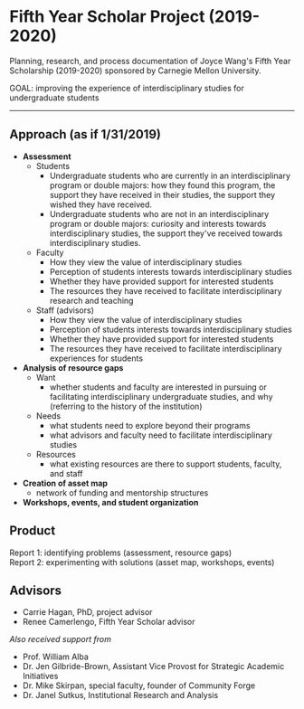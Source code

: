 # Fifth Year Scholar Project (2019-2020)
Planning, research, and process documentation of Joyce Wang's Fifth Year Scholarship (2019-2020) sponsored by Carnegie Mellon University.

GOAL: improving the experience of interdisciplinary studies for undergraduate students 

---

## Approach (as if 1/31/2019)

- **Assessment**
  - Students
    - Undergraduate students who are currently in an interdisciplinary program or double majors: how they found this program, the support they have received in their studies, the support they wished they have received.
    - Undergraduate students who are not in an interdisciplinary program or double majors: curiosity and interests towards interdisciplinary studies,  the support they've received towards interdisciplinary studies.
  - Faculty
    - How they view the value of interdisciplinary studies
    - Perception of students interests towards interdisciplinary studies
    - Whether they have provided support for interested students 
    - The resources they have received to facilitate interdisciplinary research and teaching
  - Staff (advisors)
    - How they view the value of interdisciplinary studies
    - Perception of students interests towards interdisciplinary studies
    - Whether they have provided support for interested students
    - The resources they have received to facilitate interdisciplinary experiences for students
- **Analysis of resource gaps**
  - Want
    - whether students and faculty are interested in pursuing or facilitating interdisciplinary undergraduate studies, and why (referring to the history of the institution)
  - Needs
    - what students need to explore beyond their programs
    - what advisors and faculty need to facilitate interdisciplinary studies
  - Resources
    - what existing resources are there to support students, faculty, and staff
- **Creation of asset map**
  - network of funding and mentorship structures
- **Workshops, events, and student organization** 

## Product
Report 1: identifying problems (assessment, resource gaps)  
Report 2: experimenting with solutions (asset map, workshops, events)

## Advisors
- Carrie Hagan, PhD, project advisor
- Renee Camerlengo, Fifth Year Scholar advisor

*Also received support from*
- Prof. William Alba
- Dr. Jen Gilbride-Brown, Assistant Vice Provost for Strategic Academic Initiatives
- Dr. Mike Skirpan, special faculty, founder of Community Forge
- Dr. Janel Sutkus, Institutional Research and Analysis
